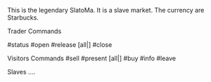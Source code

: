 This is the legendary SlatoMa. It is a slave market.
The currency are Starbucks.

Trader Commands

#status
#open
#release [all|<Nickname>] 
#close 




Visitors Commands
#sell <nickname>
#present [all|<Nickname>] 
#buy <nickname>
#info
#leave 

Slaves .... 
